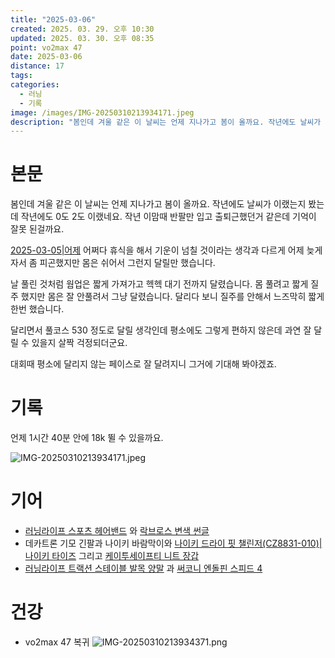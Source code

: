 ```yaml
---
title: "2025-03-06"
created: 2025. 03. 29. 오후 10:30
updated: 2025. 03. 30. 오후 08:35
point: vo2max 47
date: 2025-03-06
distance: 17
tags:
categories:
  - 러닝
  - 기록
image: /images/IMG-20250310213934171.jpeg
description: "봄인데 겨울 같은 이 날씨는 언제 지나가고 봄이 올까요. 작년에도 날씨가 이랬는지 봤는데 작년에도 0도 2도 이랬네요. 작년 이맘때 반팔만 입고 출퇴근했던거 같은데 기억이 잘못 된걸까요. 2025-03-05|어제 어쩌다 휴식을 해서 기운이 넘칠 것이라는 생각과 다르게 어제 늦게 자서 좀"
---
```


# 본문

봄인데 겨울 같은 이 날씨는 언제 지나가고 봄이 올까요. 작년에도 날씨가 이랬는지 봤는데 작년에도 0도 2도 이랬네요. 작년 이맘때 반팔만 입고 출퇴근했던거 같은데 기억이 잘못 된걸까요.

[2025-03-05|어제](/posts/2025-03-05|어제) 어쩌다 휴식을 해서 기운이 넘칠 것이라는 생각과 다르게 어제 늦게 자서 좀 피곤했지만 몸은 쉬어서 그런지 달릴만 했습니다.

날 풀린 것처럼 웜업은 짧게 가져가고 헥헥 대기 전까지 달렸습니다. 몸 풀려고 짧게 질주 했지만 몸은 잘 안풀려서 그냥 달렸습니다. 달리다 보니 질주를 안해서 느즈막히 짧게 한번 했습니다.

달리면서 풀코스 530 정도로 달릴 생각인데 평소에도 그렇게 편하지 않은데 과연 잘 달릴 수 있을지 살짝 걱정되더군요.

대회때 평소에 달리지 않는 페이스로 잘 달려지니 그거에 기대해 봐야겠죠.

# 기록

언제 1시간 40분 안에 18k 뛸 수 있을까요.

![IMG-20250310213934171.jpeg](/images/IMG-20250310213934171.jpeg)

# 기어

- [러닝라이프 스포츠 헤어밴드](/posts/러닝라이프-스포츠-헤어밴드) 와 [락브로스 변색 썬글](/posts/락브로스-변색-썬글)
- 데카트론 기모 긴팔과 나이키 바람막이와 [나이키 드라이 핏 챌린저(CZ8831-010)|나이키 타이즈](/posts/나이키-드라이-핏-챌린저(cz8831-010)|나이키-타이즈) 그리고 [케이투세이프티 니트 장갑](/posts/케이투세이프티-니트-장갑)
- [러닝라이프 트랙션 스테이블 발목 양말](/posts/러닝라이프-트랙션-스테이블-발목-양말) 과 [써코니 엔돌핀 스피드 4](/posts/써코니-엔돌핀-스피드-4)

# 건강

- vo2max 47 복귀
![IMG-20250310213934371.png](/images/IMG-20250310213934371.png)
